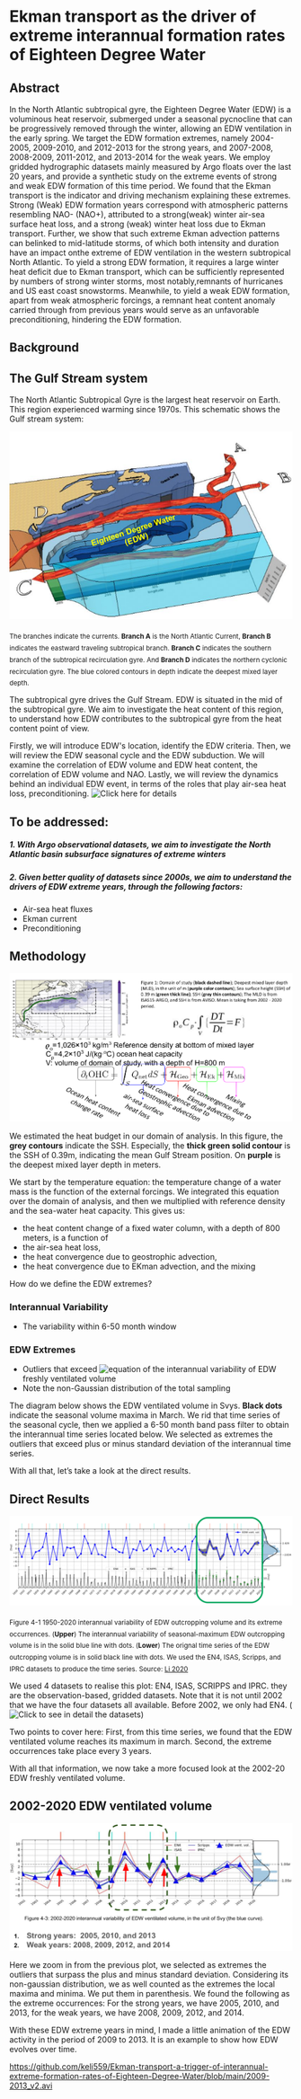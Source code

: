 # Ekman transport as the driver of extreme interannual formation rates of Eighteen Degree Water

## Abstract
In the North Atlantic subtropical gyre, the Eighteen Degree Water (EDW) is a voluminous heat reservoir, submerged under a seasonal pycnocline that can be progressively removed through the winter, allowing an EDW ventilation in the early spring. We target the EDW formation extremes, namely 2004-2005, 2009-2010, and 2012-2013 for the strong years, and 2007-2008, 2008-2009, 2011-2012, and 2013-2014 for the weak years. We employ gridded hydrographic datasets mainly measured by Argo floats over the last 20 years, and provide a synthetic study on the extreme events of strong and weak EDW formation of this time period. We found that the Ekman transport is the indicator and driving mechanism explaining these extremes. Strong (Weak) EDW formation years correspond with atmospheric patterns resembling NAO- (NAO+), attributed to a strong(weak) winter air-sea surface heat loss, and a strong (weak) winter heat loss due to Ekman transport. Further, we show that such extreme Ekman advection patterns can belinked to mid-latitude storms, of which both intensity and duration have an impact onthe extreme of EDW ventilation in the western subtropical North Atlantic. To yield a strong EDW formation, it requires a large winter heat deficit due to Ekman transport, which can be sufficiently represented by numbers of strong winter storms, most notably,remnants of hurricanes and US east coast snowstorms. Meanwhile, to yield a weak EDW formation, apart from weak atmospheric forcings, a remnant heat content anomaly carried through from previous years would serve as an unfavorable preconditioning, hindering the EDW formation.

## Background
## The Gulf Stream system
The North Atlantic Subtropical Gyre is the largest heat reservoir on Earth.
This region experienced warming since 1970s. This schematic shows the Gulf stream system:

![subtropical gyre and EDW](https://github.com/keli559/Ekman-transport-a-trigger-of-interannual-extreme-formation-rates-of-Eighteen-Degree-Water/blob/main/background/subtropical_ke_li.png)

<sub>The branches indicate the currents. <strong>Branch A</strong>  is the North Atlantic Current, <strong>Branch B</strong> indicates the eastward traveling subtropical branch. <strong>Branch C</strong> indicates the southern branch of the subtropical recirculation gyre. And <strong>Branch D</strong> indicates the northern cyclonic recirculation gyre. 
The blue colored contours in depth indicate the deepest mixed layer depth.</sub>

The subtropical gyre drives the Gulf Stream. EDW is situated in the mid of the subtropical gyre. We aim to investigate the heat content of this region, to understand how EDW contributes to the subtropical gyre from the heat content point of view.


Firstly, we will introduce EDW's location, identify the EDW criteria. Then, we will review the EDW seasonal cycle and the EDW subduction. We will examine the correlation of EDW volume and EDW heat content, the correlation of EDW volume and NAO. Lastly, we will review the dynamics behind an individual EDW event, in terms of the roles that play air-sea heat loss, preconditioning. ![Click here for details](https://github.com/keli559/Ekman-transport-a-trigger-of-interannual-extreme-formation-rates-of-Eighteen-Degree-Water/tree/main/background#whats-eighteen-degree-water-edw)

## To be addressed:
##### 1. With Argo observational datasets, we aim to investigate the North Atlantic basin subsurface signatures of extreme winters
##### 2. Given better quality of datasets since 2000s, we aim to understand the drivers of EDW extreme years, through the following factors:
* Air-sea heat fluxes
* Ekman current
* Preconditioning

## Methodology
![subtropical gyre and EDW](https://github.com/keli559/Ekman-transport-a-trigger-of-interannual-extreme-formation-rates-of-Eighteen-Degree-Water/blob/main/slide_15_ke_li.png)

We estimated the heat budget in our domain of analysis. In this figure, the <strong>grey contours</strong> indicate the SSH. Especially, the <strong>thick green solid contour</strong> is the SSH of 0.39m, indicating the mean Gulf Stream position. On <strong>purple</strong> is the deepest mixed layer depth in meters.

We start by the temperature equation: the temperature change of a water mass is the function of the external forcings. We integrated this equation over the domain of analysis, and then we multiplied with reference density and the sea-water heat capacity. This gives us:
* the heat content change of a fixed water column, with a depth of 800 meters, is a function of 
* the air-sea heat loss,
* the heat convergence due to geostrophic advection,
* the heat convergence due to EKman advection, and the mixing 

How do we define the EDW extremes?

### Interannual Variability
* The variability within 6-50 month window
### EDW Extremes
* Outliers that exceed ![equation](https://render.githubusercontent.com/render/math?math=\pm1\sigma)
of the interannual variability of EDW freshly ventilated volume
* Note the non-Gaussian distribution of the total sampling

The diagram below shows the EDW ventilated volume in Svys. <strong>Black dots</strong> indicate the seasonal volume maxima in March.
We rid that time series of the seasonal cycle, then we applied a 6-50 month band pass filter to obtain the interannual time series located below. We selected as extremes the outliers that exceed plus or minus standard deviation of the interannual time series. 

With all that, let’s take a look at the direct results. 
## Direct Results
![subtropical gyre and EDW](https://github.com/keli559/Ekman-transport-a-trigger-of-interannual-extreme-formation-rates-of-Eighteen-Degree-Water/blob/main/slide_16_ke_li.png)

<sub>Figure 4-1 1950-2020 interannual variability of EDW outcropping volume and its extreme occurrences.
(<strong>Upper</strong>) The interannual variability of seasonal-maximum EDW outcropping volume is in the solid blue line with dots.
(<strong>Lower</strong>) The orignal time series of the EDW outcropping volume is in solid black line with dots.
We used the EN4, ISAS, Scripps, and IPRC datasets to produce the time series.
Source: [Li 2020](https://www.theses.fr/2020BRES0085)</sub>

We used 4 datasets to realise this plot: EN4, ISAS, SCRIPPS and IPRC. they are 
the observation-based, gridded datasets. 
Note that it is not until  2002 that we have the four datasets all available. 
Before 2002, we only had EN4. (![Click to see in detail the datasets](https://github.com/keli559/Ekman-transport-a-trigger-of-interannual-extreme-formation-rates-of-Eighteen-Degree-Water/tree/main/1.download_datasets#ocean-datasets-temperature-and-salinity))

Two points to cover here: First, from this time series, we found that the EDW ventilated volume reaches 
its maximum in march. Second, the extreme occurrences take place every 3 years.

With all that information, we now take a more focused look at the 2002-20 EDW freshly ventilated volume.

## 2002-2020 EDW ventilated volume
![subtropical gyre and EDW](https://github.com/keli559/Ekman-transport-a-trigger-of-interannual-extreme-formation-rates-of-Eighteen-Degree-Water/blob/main/slide_19_ke_li.png)

Here we zoom in from the previous plot, we selected as extremes the outliers that surpass the plus and minus standard deviation. 
Considering its non-gaussian distribution,  we as well counted as the extremes the local maxima and minima.
We put them in parenthesis. We found the following as the extreme occurrences:
For the strong years, we have 2005, 2010, and 2013, for the weak years, we have 2008, 2009, 2012, and 2014.

With these EDW extreme years in mind, I made a little animation of the EDW activity in the period of 2009 to 2013.
It is an example to show how EDW evolves over time. 

https://github.com/keli559/Ekman-transport-a-trigger-of-interannual-extreme-formation-rates-of-Eighteen-Degree-Water/blob/main/2009-2013_v2.avi





